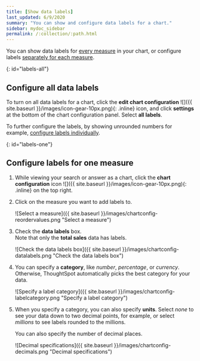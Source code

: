```yaml
---
title: [Show data labels]
last_updated: 6/9/2020
summary: "You can show and configure data labels for a chart."
sidebar: mydoc_sidebar
permalink: /:collection/:path.html
---
```

You can show data labels for [every measure](#labels-all) in your chart, or configure labels [separately for each measure](#labels-one).

{: id="labels-all"}
## Configure all data labels

To turn on all data labels for a chart, click the **edit chart configuration** ![]({{ site.baseurl }}/images/icon-gear-10px.png){: .inline} icon, and click **settings** at the bottom of the chart configuration panel. Select **all labels**.

To further configure the labels, by showing unrounded numbers for example, [configure labels individually](#labels-one).

{: id="labels-one"}
## Configure labels for one measure

1. While viewing your search or answer as a chart, click the **chart configuration** icon ![]({{ site.baseurl }}/images/icon-gear-10px.png){: .inline} on the top right.

2. Click on the measure you want to add labels to.

    ![Select a measure]({{ site.baseurl }}/images/chartconfig-reordervalues.png "Select a measure")

3. Check the **data labels** box.<br>
    Note that only the **total sales** data has labels.

    ![Check the data labels box]({{ site.baseurl }}/images/chartconfig-datalabels.png "Check the data labels box")

4. You can specify a **category**, like *number*, *percentage*, or *currency*. Otherwise, ThoughtSpot automatically picks the best category for your data.

    ![Specify a label category]({{ site.baseurl }}/images/chartconfig-labelcategory.png "Specify a label category")

5. When you specify a category, you can also specify **units**. Select *none* to see your data down to two decimal points, for example, or select *millions* to see labels rounded to the millions.

    You can also specify the number of decimal places.

    ![Decimal specifications]({{ site.baseurl }}/images/chartconfig-decimals.png "Decimal specifications")
